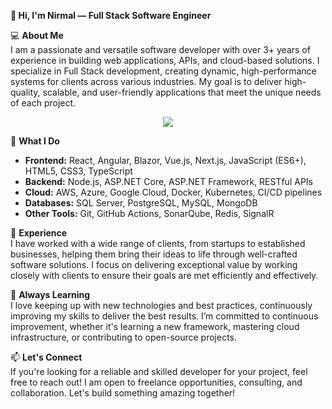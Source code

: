 **👋 Hi, I'm Nirmal — Full Stack Software Engineer**

💻 **About Me**  
I am a passionate and versatile software developer with over 3+ years of experience in building web applications, APIs, and cloud-based solutions. I specialize in Full Stack development, creating dynamic, high-performance systems for clients across various industries. My goal is to deliver high-quality, scalable, and user-friendly applications that meet the unique needs of each project.

<p align="center">
  <a href="https://skillicons.dev">
    <img src="https://skillicons.dev/icons?i=dotnet,nodejs,react,angular,nextjs,vue,wasm,aws,gcp,azure,kubernetes,jenkins,cs,js,ts,jquery,html,css,docker,git&perline=10" />
  </a>
</p>

🔧 **What I Do**  
- **Frontend:** React, Angular, Blazor, Vue.js, Next.js, JavaScript (ES6+), HTML5, CSS3, TypeScript  
- **Backend:** Node.js, ASP.NET Core, ASP.NET Framework, RESTful APIs  
- **Cloud:** AWS, Azure, Google Cloud, Docker, Kubernetes, CI/CD pipelines  
- **Databases:** SQL Server, PostgreSQL, MySQL, MongoDB  
- **Other Tools:** Git, GitHub Actions, SonarQube, Redis, SignalR

🚀 **Experience**  
I have worked with a wide range of clients, from startups to established businesses, helping them bring their ideas to life through well-crafted software solutions. I focus on delivering exceptional value by working closely with clients to ensure their goals are met efficiently and effectively.

🌱 **Always Learning**  
I love keeping up with new technologies and best practices, continuously improving my skills to deliver the best results. I’m committed to continuous improvement, whether it's learning a new framework, mastering cloud infrastructure, or contributing to open-source projects. 

📫 **Let's Connect**  
If you're looking for a reliable and skilled developer for your project, feel free to reach out! I am open to freelance opportunities, consulting, and collaboration. Let's build something amazing together!
